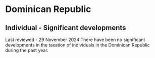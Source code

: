 # Dominican Republic
## Individual - Significant developments
Last reviewed - 29 November 2024
There have been no significant developments in the taxation of individuals in the Dominican Republic during the past year.
